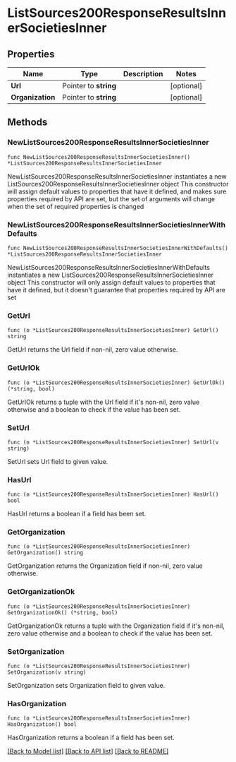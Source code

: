 # ListSources200ResponseResultsInnerSocietiesInner

## Properties

Name | Type | Description | Notes
------------ | ------------- | ------------- | -------------
**Url** | Pointer to **string** |  | [optional] 
**Organization** | Pointer to **string** |  | [optional] 

## Methods

### NewListSources200ResponseResultsInnerSocietiesInner

`func NewListSources200ResponseResultsInnerSocietiesInner() *ListSources200ResponseResultsInnerSocietiesInner`

NewListSources200ResponseResultsInnerSocietiesInner instantiates a new ListSources200ResponseResultsInnerSocietiesInner object
This constructor will assign default values to properties that have it defined,
and makes sure properties required by API are set, but the set of arguments
will change when the set of required properties is changed

### NewListSources200ResponseResultsInnerSocietiesInnerWithDefaults

`func NewListSources200ResponseResultsInnerSocietiesInnerWithDefaults() *ListSources200ResponseResultsInnerSocietiesInner`

NewListSources200ResponseResultsInnerSocietiesInnerWithDefaults instantiates a new ListSources200ResponseResultsInnerSocietiesInner object
This constructor will only assign default values to properties that have it defined,
but it doesn't guarantee that properties required by API are set

### GetUrl

`func (o *ListSources200ResponseResultsInnerSocietiesInner) GetUrl() string`

GetUrl returns the Url field if non-nil, zero value otherwise.

### GetUrlOk

`func (o *ListSources200ResponseResultsInnerSocietiesInner) GetUrlOk() (*string, bool)`

GetUrlOk returns a tuple with the Url field if it's non-nil, zero value otherwise
and a boolean to check if the value has been set.

### SetUrl

`func (o *ListSources200ResponseResultsInnerSocietiesInner) SetUrl(v string)`

SetUrl sets Url field to given value.

### HasUrl

`func (o *ListSources200ResponseResultsInnerSocietiesInner) HasUrl() bool`

HasUrl returns a boolean if a field has been set.

### GetOrganization

`func (o *ListSources200ResponseResultsInnerSocietiesInner) GetOrganization() string`

GetOrganization returns the Organization field if non-nil, zero value otherwise.

### GetOrganizationOk

`func (o *ListSources200ResponseResultsInnerSocietiesInner) GetOrganizationOk() (*string, bool)`

GetOrganizationOk returns a tuple with the Organization field if it's non-nil, zero value otherwise
and a boolean to check if the value has been set.

### SetOrganization

`func (o *ListSources200ResponseResultsInnerSocietiesInner) SetOrganization(v string)`

SetOrganization sets Organization field to given value.

### HasOrganization

`func (o *ListSources200ResponseResultsInnerSocietiesInner) HasOrganization() bool`

HasOrganization returns a boolean if a field has been set.


[[Back to Model list]](../README.md#documentation-for-models) [[Back to API list]](../README.md#documentation-for-api-endpoints) [[Back to README]](../README.md)


